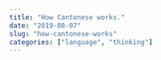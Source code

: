 ```yaml
---
title: "How Cantonese works."
date: "2019-08-07"
slug: "how-cantonese-works"
categories: ["language", "thinking"]
---
```

